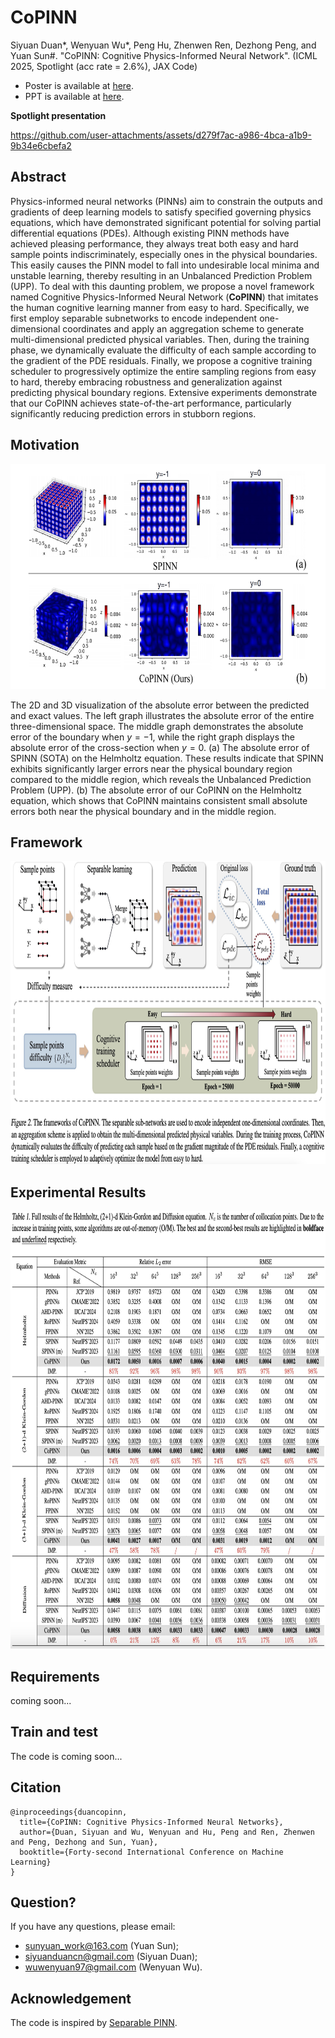 # CoPINN

Siyuan Duan*, Wenyuan Wu*, Peng Hu, Zhenwen Ren, Dezhong Peng, and Yuan Sun#. "CoPINN: Cognitive Physics-Informed Neural Network". (ICML 2025, Spotlight (acc rate = 2.6%), JAX Code)

- Poster is available at [here](https://github.com/siyuancncd/CoPINN/blob/main/CoPINN_poster.png).
- PPT is available at [here](https://github.com/siyuancncd/CoPINN/blob/main/CoPINN.pdf).

<!--
## 

:bangbang: **I’m actively seeking a PhD position for Fall 2026 entry.** If you believe my background aligns with your research needs, please feel free to contact me via email at siyuanduancn@gmail.com.

-->
**Spotlight presentation**
<!--
https://github.com/user-attachments/assets/18d5e918-4d31-4ddb-b421-8f075f0fcf93
-->

https://github.com/user-attachments/assets/d279f7ac-a986-4bca-a1b9-9b34e6cbefa2



## Abstract
Physics-informed neural networks (PINNs) aim to constrain the outputs and gradients of deep learning models to satisfy specified governing physics equations, which have demonstrated significant potential for solving partial differential equations (PDEs). Although existing PINN methods have achieved pleasing performance, they always treat both easy and hard sample points indiscriminately, especially ones in the physical boundaries. This easily causes the PINN model to fall into undesirable local minima and unstable learning, thereby resulting in an Unbalanced Prediction Problem (UPP). To deal with this daunting problem, we propose a novel framework named Cognitive Physics-Informed Neural Network (**CoPINN**) that imitates the human cognitive learning manner from easy to hard. Specifically, we first employ separable subnetworks to encode independent one-dimensional coordinates and apply an aggregation scheme to generate multi-dimensional predicted physical variables. Then, during the training phase, we dynamically evaluate the difficulty of each sample according to the gradient of the PDE residuals. Finally, we propose a cognitive training scheduler to progressively optimize the entire sampling regions from easy to hard, thereby embracing robustness and generalization against predicting physical boundary regions. Extensive experiments demonstrate that our CoPINN achieves state-of-the-art performance, particularly significantly reducing prediction errors in stubborn regions. 

## Motivation

<p align="center">
<img src="https://github.com/siyuancncd/CoPINN/blob/main/CoPINN_motivation.png" width="660" height="360">
</p>

The 2D and 3D visualization of the absolute error between the predicted and exact values. The left graph illustrates the absolute error of the entire three-dimensional space. The middle graph demonstrates the absolute error of the boundary when $y=-1$, while the right graph displays the absolute error of the cross-section when $y=0$. (a) The absolute error of SPINN (SOTA) on the Helmholtz equation. These results indicate that SPINN exhibits significantly larger errors near the physical boundary region compared to the middle region, which reveals the Unbalanced Prediction Problem (UPP). (b) The absolute error of our CoPINN on the Helmholtz equation, which shows that CoPINN maintains consistent small absolute errors both near the physical boundary and in the middle region.

## Framework

<p align="center">
<img src="https://github.com/siyuancncd/CoPINN/blob/main/CoPINN_framework.png" width="960" height="485">
</p>

## Experimental Results

<p align="center">
<img src="https://github.com/siyuancncd/CoPINN/blob/main/CoPINN_results.png" width="800" height="700">
</p>

## Requirements

coming soon...

## Train and test

The code is coming soon...

## Citation

```
@inproceedings{duancopinn,
  title={CoPINN: Cognitive Physics-Informed Neural Networks},
  author={Duan, Siyuan and Wu, Wenyuan and Hu, Peng and Ren, Zhenwen and Peng, Dezhong and Sun, Yuan},
  booktitle={Forty-second International Conference on Machine Learning}
}
```

## Question?

If you have any questions, please email:
* sunyuan_work@163.com (Yuan Sun);
* siyuanduancn@gmail.com (Siyuan Duan);
* wuwenyuan97@gmail.com (Wenyuan Wu).

## Acknowledgement

The code is inspired by [Separable PINN](https://github.com/stnamjef/SPINN).
